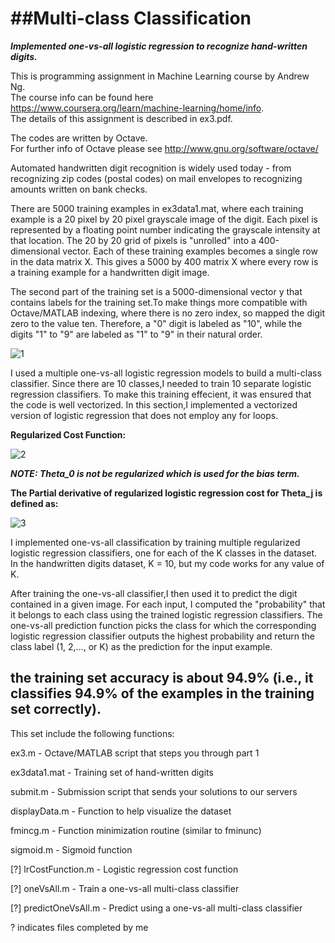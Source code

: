 ##Multi-class Classification
========================================

***Implemented one-vs-all logistic regression to recognize hand-written digits.***

This is programming assignment in Machine Learning course by Andrew Ng.  
The course info can be found here https://www.coursera.org/learn/machine-learning/home/info.  
The details of this assignment is described in ex3.pdf.  

The codes are written by Octave.  
For further info of Octave please see http://www.gnu.org/software/octave/

Automated handwritten digit recognition is widely used today - from recognizing zip codes (postal codes)
on mail envelopes to recognizing amounts written on bank checks.

There are 5000 training examples in ex3data1.mat, where each training
example is a 20 pixel by 20 pixel grayscale image of the digit. Each pixel is
represented by a floating point number indicating the grayscale intensity at
that location. The 20 by 20 grid of pixels is "unrolled" into a 400-dimensional
vector. Each of these training examples becomes a single row in the data
matrix X. This gives a 5000 by 400 matrix X where every row is a training
example for a handwritten digit image.

The second part of the training set is a 5000-dimensional vector y that
contains labels for the training set.To make things more compatible with
Octave/MATLAB indexing, where there is no zero index, so mapped
the digit zero to the value ten. Therefore, a "0" digit is labeled as "10", while
the digits "1" to "9" are labeled as "1" to "9" in their natural order.

![1](https://cloud.githubusercontent.com/assets/15040734/21624471/31db885a-d22d-11e6-8439-5c6fd5c79125.png)

I used a multiple one-vs-all logistic regression models to build a
multi-class classifier. Since there are 10 classes,I needed to train 10
separate logistic regression classifiers. To make this training effecient, it was ensured
that the code is well vectorized. In this section,I implemented a vectorized version of 
logistic regression that does not employ any for loops.

**Regularized Cost Function:**

![2](https://cloud.githubusercontent.com/assets/15040734/21624476/365c0fee-d22d-11e6-8bc0-ad4f310659be.png)

***NOTE: Theta_0 is not be regularized which is used for the bias term.***

**The Partial derivative of regularized logistic regression cost for Theta_j is defined as:**

![3](https://cloud.githubusercontent.com/assets/15040734/21624479/394f1480-d22d-11e6-8900-457f77e51a8e.png)


I implemented one-vs-all classification by
training multiple regularized logistic regression classifiers, one for each of
the K classes in the dataset. In the handwritten digits dataset,
K = 10, but my code works for any value of K.


After training the one-vs-all classifier,I then used it to predict the
digit contained in a given image. For each input, I computed the
"probability" that it belongs to each class using the trained logistic regression
classifiers. The one-vs-all prediction function picks the class for which the
corresponding logistic regression classifier outputs the highest probability and
return the class label (1, 2,..., or K) as the prediction for the input example.

## the training set accuracy is about 94.9% (i.e., it classifies 94.9% of the examples in the training set correctly).

This set include the following functions:

ex3.m - Octave/MATLAB script that steps you through part 1

ex3data1.mat - Training set of hand-written digits

submit.m - Submission script that sends your solutions to our servers

displayData.m - Function to help visualize the dataset

fmincg.m - Function minimization routine (similar to fminunc)

sigmoid.m - Sigmoid function

[?] lrCostFunction.m - Logistic regression cost function

[?] oneVsAll.m - Train a one-vs-all multi-class classifier

[?] predictOneVsAll.m - Predict using a one-vs-all multi-class classifier

? indicates files completed by me

